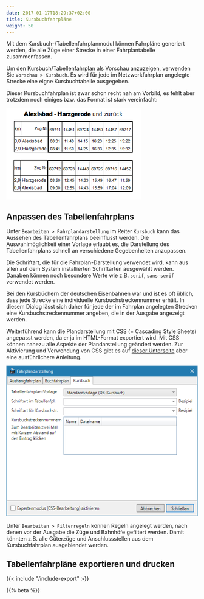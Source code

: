 ```yaml
---
date: 2017-01-17T18:29:37+02:00
title: Kursbuchfahrpläne
weight: 50
---
```


Mit dem Kursbuch-/Tabellenfahrplanmodul können Fahrpläne generiert werden, die alle Züge einer Strecke in einer Fahrplantabelle zusammenfassen.

Um den Kursbuch/Tabellenfahrplan als Vorschau anzuzeigen, verwenden Sie `Vorschau > Kursbuch`. Es wird für jede im Netzwerkfahrplan angelegte Strecke eine eigne Kursbuchtabelle ausgegeben.

Dieser Kursbuchfahrplan  ist zwar schon recht nah am Vorbild, es fehlt aber trotzdem noch einiges bzw. das Format ist stark vereinfacht:

![Beispiel-Kursbuchfahrplan](kfpl.png)

## Anpassen des Tabellenfahrplans
Unter `Bearbeiten > Fahrplandarstellung` im Reiter `Kursbuch` kann das Aussehen des Tabellenfahrplans beeinflusst werden. Die Auswahlmöglichkeit einer Vorlage erlaubt es, die Darstellung des Tabellenfahrplans schnell an verschiedene Gegebenheiten anzupassen.

Die Schriftart, die für die Fahrplan-Darstellung verwendet wird, kann aus allen auf dem System installierten Schriftarten ausgewählt werden. Danaben können noch besondere Werte wie z.B. `serif`, `sans-serif` verwendet werden.

Bei den Kursbüchern der deutschen Eisenbahnen war und ist es oft üblich, dass jede Strecke eine individuelle Kursbuchstreckennummer erhält. In diesem Dialog lässt sich daher für jede der im Fahrplan angelegten Strecken eine Kursbuchstreckennummer angeben, die in der Ausgabe angezeigt werden.

Weiterführend kann die Plandarstellung mit CSS (= Cascading Style Sheets) angepasst werden, da er ja im HTML-Format exportiert wird. Mit CSS können nahezu alle Aspekte der Plandarstellung geändert werden. Zur Aktivierung und Verwendung von CSS gibt es auf [dieser Unterseite](/dev/css/) aber eine ausführlichere Anleitung.

![Kursbuch-Darstellung](kfpl-darstellung.png)

Unter `Bearbeiten > Filterregeln` können Regeln angelegt werden, nach denen vor der Ausgabe die Züge und Bahnhöfe gefiltert werden. Damit könnten z.B. alle Güterzüge und Anschlussstellen aus dem Kursbuchfahrplan ausgeblendet werden.

## Tabellenfahrpläne exportieren und drucken
{{< include "/include-export" >}}

{{% beta %}}
